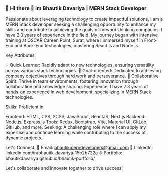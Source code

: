 ### 🚀 Hi there 👋 im Bhautik Davariya | MERN Stack Developer

Passionate about leveraging technology to create impactful solutions, I am a MERN Stack developer seeking a challenging opportunity to enhance my skills and contribute to achieving the goals of forward-thinking companies. 
I have 2.3 years of experience in the field. My journey began with intensive training at OSCAR Careen Point, Surat, where I immersed myself in Front-End and Back-End technologies, mastering React.js and Node.js.

Key Attributes:

💡 Quick Learner: Rapidly adapt to new technologies, ensuring versatility across various stack technologies.
🎯 Goal-oriented: Dedicated to achieving company objectives through hard work and perseverance.
🤝 Collaborative Spirit: Thrive in team environments, fostering innovation through collaboration and knowledge sharing.
Experience:
I have 2.3 years of hands-on experience in web development, specializing in MERN Stack technologies.

Skills:
Proficient in:

Frontend: HTML, CSS, SCSS, JavaScript, ReactJS, Next.js
Backend: Node.js, Express.js
Tools: Redux, Bootstrap, Vite, Material UI, GitLab, GitHub, and more.
Seeking:
A challenging role where I can apply my expertise and continue learning while contributing to the success of dynamic projects.

Let's Connect:
📧 Email: bhautikmerndevelopers@gmail.com
🔗 LinkedIn: linkedin.com/in/bhautik-davariya-15b2b722a
🌐 Portfolio: bhautikdavariya.github.io/bhautik-portfolio/

Let's collaborate and innovate together to drive success!

<!--
**BhautikDavariya/BhautikDavariya** is a ✨ _special_ ✨ repository because its `README.md` (this file) appears on your GitHub profile.

Here are some ideas to get you started:

- 🔭 I’m currently working on ...
- 🌱 I’m currently learning ...
- 👯 I’m looking to collaborate on ...
- 🤔 I’m looking for help with ...
- 💬 Ask me about ...
- 📫 How to reach me: ...
- 😄 Pronouns: ...
- ⚡ Fun fact: ...
-->
